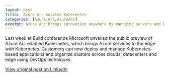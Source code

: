 ```yaml
---
layout: post
title:  Azure Arc enabled Kubernetes 
categories: [Azure,Arc,AzureArc]
excerpt: Azure Arc brings innovation anywhere by managing servers and kubernetes clusters on-premises, at service providers and other clouds into Azure. 
---
```


Last week at Build conference Microsoft unveiled the public preview of Azure Arc enabled Kubernetes, which brings Azure services to the edge with Kubernetes. Customers can now deploy and manage Kubernetes-based applications and organize clusters across clouds, datacenters and edge using DevOps techniques.

[View original post on LinkedIn](https://www.linkedin.com/pulse/best-build-azure-arc-enabled-kubernetes-pieter-de-bruin/)

